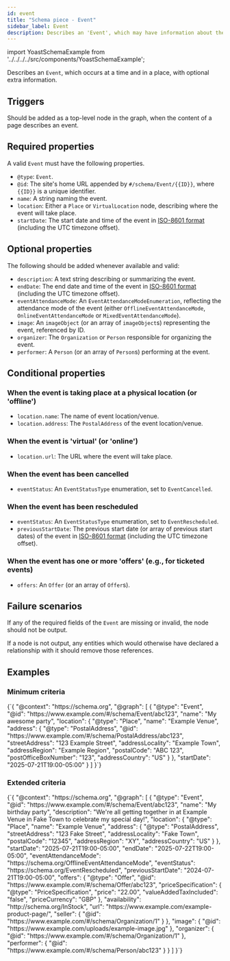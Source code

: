 ```yaml
---
id: event
title: "Schema piece - Event"
sidebar_label: Event
description: Describes an 'Event', which may have information about the date/time, location, and attendence options.
---
```

import YoastSchemaExample from '../../../../src/components/YoastSchemaExample';

Describes an `Event`, which occurs at a time and in a place, with optional extra information.

## Triggers
Should be added as a top-level node in the graph, when the content of a page describes an event.

## Required properties
A valid `Event` must have the following properties.

* `@type`: `Event`.
* `@id`: The site's home URL appended by `#/schema/Event/{{ID}}`, where `{{ID}}` is a unique identifier.
* `name`: A string naming the event.
* `location`: Either a `Place` or `VirtualLocation` node, describing where the event will take place.
* `startDate`: The start date and time of the event in [ISO-8601 format](https://en.wikipedia.org/wiki/ISO_8601) (including the UTC timezone offset).

## Optional properties
The following should be added whenever available and valid:

* `description`: A text string describing or summarizing the event.
* `endDate`: The end date and time of the event in [ISO-8601 format](https://en.wikipedia.org/wiki/ISO_8601) (including the UTC timezone offset).
* `eventAttendanceMode`: An `EventAttendanceModeEnumeration`, reflecting the attendance mode of the event (either `OfflineEventAttendanceMode`, `OnlineEventAttendanceMode` or `MixedEventAttendanceMode`).
* `image`: An `imageObject` (or an array of `imageObject`s) representing the event, referenced by ID.
* `organizer`: The `Organization` or `Person` responsible for organizing the event.
* `performer`: A `Person` (or an array of `Person`s) performing at the event.

## Conditional properties

### When the event is taking place at a physical location (or 'offline')
* `location.name`: The name of event location/venue.
* `location.address`: The `PostalAddress` of the event location/venue.

### When the event is 'virtual' (or 'online')
* `location.url`: The URL where the event will take place.

### When the event has been cancelled
* `eventStatus`: An `EventStatusType` enumeration, set to `EventCancelled`. 

### When the event has been rescheduled
* `eventStatus`: An `EventStatusType` enumeration, set to `EventRescheduled`.
* `previousStartDate`: The previous start date (or array of previous start dates) of the event in [ISO-8601 format](https://en.wikipedia.org/wiki/ISO_8601) (including the UTC timezone offset).

### When the event has one or more 'offers' (e.g., for ticketed events)
* `offers`: An `Offer` (or an array of `Offer`s).

## Failure scenarios
If any of the required fields of the `Event` are missing or invalid, the node should not be output.

If a node is not output, any entities which would otherwise have declared a relationship with it should remove those references.

## Examples

### Minimum criteria

<YoastSchemaExample>
{`{
    "@context": "https://schema.org",
    "@graph": [
        {
            "@type": "Event",
            "@id": "https://www.example.com/#/schema/Event/abc123",
            "name": "My awesome party",
            "location": {
                "@type": "Place",
                "name": "Example Venue",
                "address": {
                    "@type": "PostalAddress",
                    "@id": "https://www.example.com/#/schema/PostalAddress/abc123",
                    "streetAddress": "123 Example Street",
                    "addressLocality": "Example Town",
                    "addressRegion": "Example Region",
                    "postalCode": "ABC 123",
                    "postOfficeBoxNumber": "123",
                    "addressCountry": "US"
                }
            },
            "startDate": "2025-07-21T19:00-05:00"
        }
    ]
}`}
</YoastSchemaExample>

### Extended criteria

<YoastSchemaExample>
{`{
    "@context": "https://schema.org",
    "@graph": [
        {
            "@type": "Event",
            "@id": "https://www.example.com/#/schema/Event/abc123",
            "name": "My birthday party",
            "description": "We're all getting together in at Example Venue in Fake Town to celebrate my special day!",
            "location": {
                "@type": "Place",
                "name": "Example Venue",
                "address": {
                    "@type": "PostalAddress",
                    "streetAddress": "123 Fake Street",
                    "addressLocality": "Fake Town",
                    "postalCode": "12345",
                    "addressRegion": "XY",
                    "addressCountry": "US"
                }
            },
            "startDate": "2025-07-21T19:00-05:00",
            "endDate": "2025-07-22T19:00-05:00",
            "eventAttendanceMode": "https://schema.org/OfflineEventAttendanceMode",
            "eventStatus": "https://schema.org/EventRescheduled",
            "previousStartDate": "2024-07-21T19:00-05:00",
            "offers": {
                "@type": "Offer",
                "@id": "https://www.example.com/#/schema/Offer/abc123",
                "priceSpecification": {
                    "@type": "PriceSpecification",
                    "price": "22.00",
                    "valueAddedTaxIncluded": "false",
                    "priceCurrency": "GBP"
                },
                "availability": "http://schema.org/InStock",
                "url": "https://www.example.com/example-product-page/",
                "seller": {
                    "@id": "https://www.example.com/#/schema/Organization/1"
                }
            },
            "image": {
                "@id": "https://www.example.com/uploads/example-image.jpg"
            },
            "organizer": {
                "@id": "https://www.example.com/#/schema/Organization/1"
            },
            "performer": {
                "@id": "https://www.example.com/#/schema/Person/abc123"
            }
        }
    ]
}`}
</YoastSchemaExample>
